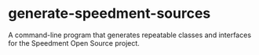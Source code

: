 # generate-speedment-sources
A command-line program that generates repeatable classes and interfaces for the Speedment Open Source project.
